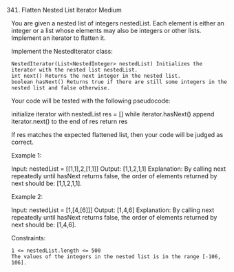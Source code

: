 341. Flatten Nested List Iterator
Medium

You are given a nested list of integers nestedList. Each element is either an integer or a list whose elements may also be integers or other lists. Implement an iterator to flatten it.

Implement the NestedIterator class:

    NestedIterator(List<NestedInteger> nestedList) Initializes the iterator with the nested list nestedList.
    int next() Returns the next integer in the nested list.
    boolean hasNext() Returns true if there are still some integers in the nested list and false otherwise.

Your code will be tested with the following pseudocode:

initialize iterator with nestedList
res = []
while iterator.hasNext()
    append iterator.next() to the end of res
return res

If res matches the expected flattened list, then your code will be judged as correct.

 

Example 1:

Input: nestedList = [[1,1],2,[1,1]]
Output: [1,1,2,1,1]
Explanation: By calling next repeatedly until hasNext returns false, the order of elements returned by next should be: [1,1,2,1,1].

Example 2:

Input: nestedList = [1,[4,[6]]]
Output: [1,4,6]
Explanation: By calling next repeatedly until hasNext returns false, the order of elements returned by next should be: [1,4,6].

 

Constraints:

    1 <= nestedList.length <= 500
    The values of the integers in the nested list is in the range [-106, 106].

